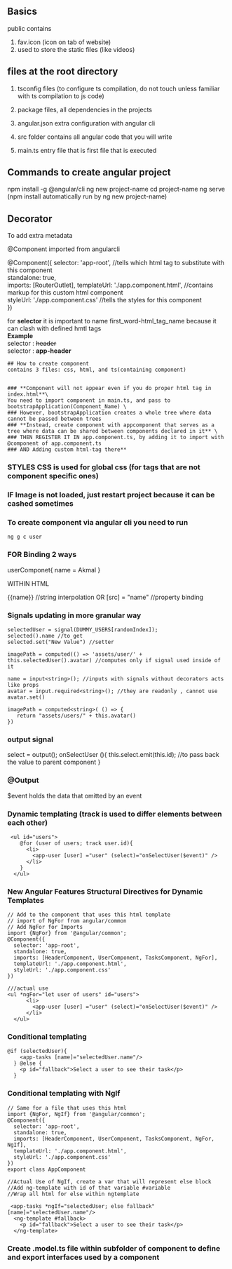 ## **Basics**

public contains
1) fav.icon (icon on tab of website)
2) used to store the static files (like videos)

## files at the root directory
1) tsconfig files (to configure ts compilation, do not touch unless familiar with ts compilation to js code)
2) package files, all dependencies in the projects
3) angular.json extra configuration with angular cli
 
4) src folder contains all angular code that you will write 
5) main.ts entry file that is first file that is executed 

## Commands to create angular project
npm install -g @angular/cli
ng new project-name
cd project-name
ng serve
(npm install automatically run by ng new project-name)


## Decorator
To add extra metadata

@Component imported from angularcli

@Component({
selector: 'app-root', //tells which html tag to substitute with this component \
standalone: true, \
imports: [RouterOutlet],
templateUrl: './app.component.html', //contains markup for this custom html component \
styleUrl: './app.component.css' //tells the styles for this component \
})

for **selector** it is important to name first_word-html_tag_name because it can clash with defined hmtl tags \
**Example** \
selector : ~~header~~ \
selector : **app-header** 


~~~
## How to create component 
contains 3 files: css, html, and ts(containing component)


### **Component will not appear even if you do proper html tag in index.html**\
You need to import component in main.ts, and pass to bootstrapApplication(Component_Name) \
### However, bootstrapApplication creates a whole tree where data cannot be passed between trees 
### **Instead, create component with appcomponent that serves as a tree where data can be shared between components declared in it** \
### THEN REGISTER IT IN app.component.ts, by adding it to import with @component of app.component.ts
### AND Adding custom html-tag there** 
~~~


### STYLES CSS is used for global css (for tags that are not component specific ones)

### IF Image is not loaded, just restart project because it can be cashed sometimes



### To create component via angular cli you need to run
```
ng g c user
```

### FOR Binding 2 ways
userComponet{
name = Akmal
}

WITHIN HTML

{{name}} //string interpolation 
OR 
[src] = "name" //property binding 


### Signals updating in more granular way
```
selectedUser = signal(DUMMY_USERS[randomIndex]);
selected().name //to get
selected.set("New Value") //setter

imagePath = computed(() => 'assets/user/' + this.selectedUser().avatar) //computes only if signal used inside of it

name = input<string>(); //inputs with signals without decorators acts like props
avatar = input.required<string>(); //they are readonly , cannot use avatar.set()

imagePath = computed<string>( () => {
   return "assets/users/" + this.avatar()
})
```
### output signal
select = output<string>();
onSelectUser (){
this.select.emit(this.id); //to pass back the value to parent component
}


### @Output
$event holds the data that omitted by an event 


### Dynamic templating (track is used to differ elements between each other)
```
 <ul id="users">
    @for (user of users; track user.id){
      <li>
        <app-user [user] ="user" (select)="onSelectUser($event)" />
      </li>
    }
  </ul>
```
### New Angular Features Structural Directives for Dynamic Templates
```aiignore
// Add to the component that uses this html template
// import of NgFor from angular/common
// Add NgFor for Imports
import {NgFor} from '@angular/common';
@Component({
  selector: 'app-root',
  standalone: true,
  imports: [HeaderComponent, UserComponent, TasksComponent, NgFor],
  templateUrl: './app.component.html',
  styleUrl: './app.component.css'
})

///actual use
<ul *ngFor="let user of users" id="users">
      <li>
        <app-user [user] ="user" (select)="onSelectUser($event)" />
      </li>
  </ul>
```

### Conditional templating
```
@if (selectedUser){
    <app-tasks [name]="selectedUser.name"/>
  } @else {
    <p id="fallback">Select a user to see their task</p>
  }
```
### Conditional templating with NgIf
```aiignore
// Same for a file that uses this html 
import {NgFor, NgIf} from '@angular/common';
@Component({
  selector: 'app-root',
  standalone: true,
  imports: [HeaderComponent, UserComponent, TasksComponent, NgFor, NgIf],
  templateUrl: './app.component.html',
  styleUrl: './app.component.css'
})
export class AppComponent 

//Actual Use of NgIf, create a var that will represent else block
//Add ng-template with id of that variable #variable
//Wrap all html for else within ngtemplate

 <app-tasks *ngIf="selectedUser; else fallback" [name]="selectedUser.name"/>
  <ng-template #fallback> 
    <p id="fallback">Select a user to see their task</p>
  </ng-template>

```

### Create .model.ts file within subfolder of component to define and export interfaces used by a component 


